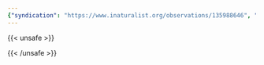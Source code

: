 ```yaml
---
{"syndication": "https://www.inaturalist.org/observations/135988646", "date": "2022-09-21T16:12:35-04:00", "taxon": {"name": "Danaus plexippus", "common_name": "Monarch"}, "quality_grade": "research", "identifications_most_agree": true, "species_guess": "Monarch", "identifications_most_disagree": false, "captive": false, "project_ids": [], "community_taxon_id": 48662, "geojson": {"type": "Point", "coordinates": [-73.6800705556, 42.7312586111]}, "owners_identification_from_vision": true, "identifications_count": 1, "obscured": false, "num_identification_agreements": 1, "num_identification_disagreements": 0, "place_guess": "Sage Ave @ Troy Building, Troy, NY 12180, USA", "photos": [{"id": 232024801, "license_code": "cc-by-nc", "original_dimensions": {"width": 1536, "height": 2048}, "url": "https://inaturalist-open-data.s3.amazonaws.com/photos/232024801/square.jpeg", "attribution": "(c) Brandon Rozek, some rights reserved (CC BY-NC)", "flags": [], "moderator_actions": [], "hidden": false}]}
---
```

{{< unsafe >}}

{{< /unsafe >}}
